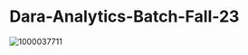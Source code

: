 # Dara-Analytics-Batch-Fall-23


![1000037711](https://github.com/yazdankm/Dara-Analytics-Batch-Fall-23/assets/102173127/b879d9f7-4a52-488a-ae70-eaf285c4145e)
